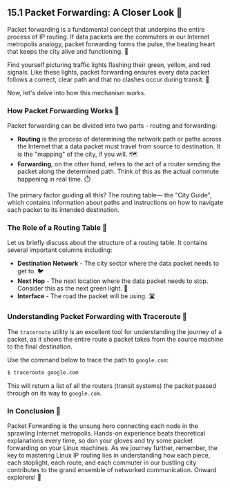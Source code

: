 ## 15.1 Packet Forwarding: A Closer Look 🚦 

Packet forwarding is a fundamental concept that underpins the entire process of IP routing. If data packets are the commuters in our Internet metropolis analogy, packet forwarding forms the pulse, the beating heart that keeps the city alive and functioning. 💓

Find yourself picturing traffic lights flashing their green, yellow, and red signals. Like these lights, packet forwarding ensures every data packet follows a correct, clear path and that no clashes occur during transit. 🚥

Now, let's delve into how this mechanism works.

### How Packet Forwarding Works 🧭

Packet forwarding can be divided into two parts - routing and forwarding:

- **Routing** is the process of determining the network path or paths across the Internet that a data packet must travel from source to destination. It is the "mapping" of the city, if you will. 🗺️
- **Forwarding**, on the other hand, refers to the act of a router sending the packet along the determined path. Think of this as the actual commute happening in real time. ⏱️

The primary factor guiding all this? The routing table— the "City Guide", which contains information about paths and instructions on how to navigate each packet to its intended destination. 

### The Role of a Routing Table 📘

Let us briefly discuss about the structure of a routing table. It contains several important columns including:

- **Destination Network** - The city sector where the data packet needs to get to. 🐦
- **Next Hop** - The next location where the data packet needs to stop. Consider this as the next green light. 🚦
- **Interface** - The road the packet will be using. 🛣️

### Understanding Packet Forwarding with Traceroute 🚀

The `traceroute` utility is an excellent tool for understanding the journey of a packet, as it shows the entire route a packet takes from the source machine to the final destination.

Use the command below to trace the path to `google.com`:

```bash
$ traceroute google.com
```

This will return a list of all the routers (transit systems) the packet passed through on its way to `google.com`.

### In Conclusion 🎁

Packet Forwarding is the unsung hero connecting each node in the sprawling Internet metropolis. Hands-on experience beats theoretical explanations every time, so don your gloves and try some packet forwarding on your Linux machines. As we journey further, remember, the key to mastering Linux IP routing lies in understanding how each piece, each stoplight, each route, and each commuter in our bustling city contributes to the grand ensemble of networked communication. Onward explorers! 🎉